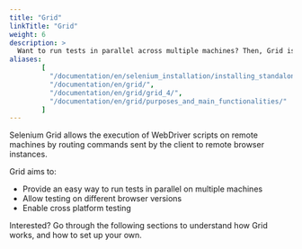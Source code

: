 ```yaml
---
title: "Grid"
linkTitle: "Grid"
weight: 6
description: >
  Want to run tests in parallel across multiple machines? Then, Grid is for you.
aliases: 
        [
          "/documentation/en/selenium_installation/installing_standalone_server/",
          "/documentation/en/grid/",
          "/documentation/en/grid/grid_4/",
          "/documentation/en/grid/purposes_and_main_functionalities/"
        ]
---
```


Selenium Grid allows the execution of WebDriver scripts on remote machines 
by routing commands sent by the client to remote browser instances. 

Grid aims to:

* Provide an easy way to run tests in parallel on multiple machines
* Allow testing on different browser versions
* Enable cross platform testing

Interested? Go through the following sections to understand
how Grid works, and how to set up your own.



